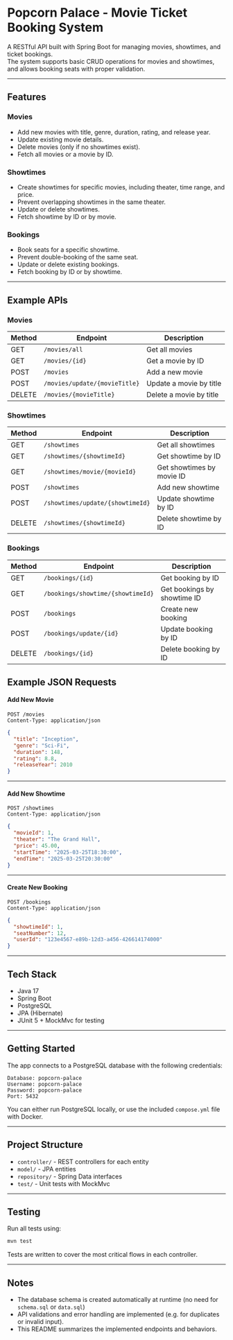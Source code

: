 # Popcorn Palace - Movie Ticket Booking System

A RESTful API built with Spring Boot for managing movies, showtimes, and ticket bookings.  
The system supports basic CRUD operations for movies and showtimes, and allows booking seats with proper validation.

---

## Features

### Movies
- Add new movies with title, genre, duration, rating, and release year.
- Update existing movie details.
- Delete movies (only if no showtimes exist).
- Fetch all movies or a movie by ID.

### Showtimes
- Create showtimes for specific movies, including theater, time range, and price.
- Prevent overlapping showtimes in the same theater.
- Update or delete showtimes.
- Fetch showtime by ID or by movie.

### Bookings
- Book seats for a specific showtime.
- Prevent double-booking of the same seat.
- Update or delete existing bookings.
- Fetch booking by ID or by showtime.

---

## Example APIs

### Movies

| Method | Endpoint                           | Description                 |
|--------|------------------------------------|-----------------------------|
| GET    | `/movies/all`                      | Get all movies              |
| GET    | `/movies/{id}`                     | Get a movie by ID           |
| POST   | `/movies`                          | Add a new movie             |
| POST   | `/movies/update/{movieTitle}`      | Update a movie by title     |
| DELETE | `/movies/{movieTitle}`             | Delete a movie by title     |


### Showtimes

| Method | Endpoint                           | Description                 |
|--------|------------------------------------|-----------------------------|
| GET    | `/showtimes`                       | Get all showtimes           |
| GET    | `/showtimes/{showtimeId}`          | Get showtime by ID          |
| GET    | `/showtimes/movie/{movieId}`       | Get showtimes by movie ID   |
| POST   | `/showtimes`                       | Add new showtime            |
| POST   | `/showtimes/update/{showtimeId}`   | Update showtime by ID       |
| DELETE | `/showtimes/{showtimeId}`          | Delete showtime by ID       |

### Bookings

| Method | Endpoint                          | Description                  |
|--------|-----------------------------------|------------------------------|
| GET    | `/bookings/{id}`                  | Get booking by ID            |
| GET    | `/bookings/showtime/{showtimeId}` | Get bookings by showtime ID  |
| POST   | `/bookings`                       | Create new booking           |
| POST   | `/bookings/update/{id}`           | Update booking by ID         |
| DELETE | `/bookings/{id}`                  | Delete booking by ID         |


## Example JSON Requests

#### Add New Movie

```http
POST /movies
Content-Type: application/json
```

```json
{
  "title": "Inception",
  "genre": "Sci-Fi",
  "duration": 148,
  "rating": 8.8,
  "releaseYear": 2010
}
```

---

#### Add New Showtime

```http
POST /showtimes
Content-Type: application/json
```

```json
{
  "movieId": 1,
  "theater": "The Grand Hall",
  "price": 45.00,
  "startTime": "2025-03-25T18:30:00",
  "endTime": "2025-03-25T20:30:00"
}
```

---

#### Create New Booking

```http
POST /bookings
Content-Type: application/json
```

```json
{
  "showtimeId": 1,
  "seatNumber": 12,
  "userId": "123e4567-e89b-12d3-a456-426614174000"
}
```

---

## Tech Stack

- Java 17  
- Spring Boot  
- PostgreSQL  
- JPA (Hibernate)  
- JUnit 5 + MockMvc for testing

---

## Getting Started

The app connects to a PostgreSQL database with the following credentials:

```
Database: popcorn-palace  
Username: popcorn-palace  
Password: popcorn-palace  
Port: 5432
```

You can either run PostgreSQL locally, or use the included `compose.yml` file with Docker.

---

## Project Structure

- `controller/` - REST controllers for each entity  
- `model/` - JPA entities  
- `repository/` - Spring Data interfaces  
- `test/` - Unit tests with MockMvc

---

## Testing

Run all tests using:

```bash
mvn test
```

Tests are written to cover the most critical flows in each controller.

---

## Notes

- The database schema is created automatically at runtime (no need for `schema.sql` or `data.sql`)
- API validations and error handling are implemented (e.g. for duplicates or invalid input).
- This README summarizes the implemented endpoints and behaviors.